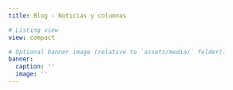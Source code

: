 ```yaml
---
title: Blog - Noticias y columnas

# Listing view
view: compact

# Optional banner image (relative to `assets/media/` folder).
banner:
  caption: ''
  image: ''
---
```


<br>
